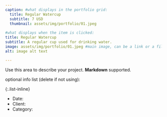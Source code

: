 ```yaml
---
caption: #what displays in the portfolio grid:
  title: Regular Watercup
  subtitle: 7 USD
  thumbnail: assets/img/portfolio/01.jpeg
  
#what displays when the item is clicked:
title: Regular Watercup
subtitle: A regular cup used for drinking water.
image: assets/img/portfolio/01.jpeg #main image, can be a link or a file in assets/img/portfolio
alt: image alt text

---
```

Use this area to describe your project. **Markdown** supported.

optional info list (delete if not using):

{:.list-inline} 
- Date: 
- Client: 
- Category: 

